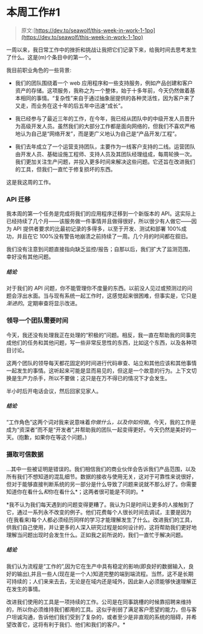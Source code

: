 # 本周工作#1

> 原文:[https://dev.to/seawolf/this-week-in-work-1-1po](https://dev.to/seawolf/this-week-in-work-1-1po)

一周以来，我日常工作中的挫折和挑战让我把它们记录下来，给我时间去思考发生了什么。这是(m)个条目中的第一个。

我目前职业角色的一些背景:

*   我们的团队围绕着一个 web 应用程序和一些支持服务，例如产品创建和客户资产的存储。这项服务，我称之为一个整体，始于十多年前，今天仍然做着基本相同的事情。“复杂性”来自于通过抽象层提供的各种灵活性，因为客户来了又走，而业务在这十年的后五年中迅速“成长”。

*   我已经参与了最近三年的工作，在今年，我已经从团队中的中级开发人员晋升为高级开发人员。虽然我们的大部分工作都是面向网络的，但我们不喜欢严格地认为自己是“网络开发”，而是更广义地认为自己是“产品开发/工程”。

*   我们去年成立了一个运营支持团队，主要作为一线客户支持的二线。运营团队由开发人员、基础设施工程师、支持人员及其团队经理组成，每周轮换一次。我们更加关注生产问题，并投入更多时间来解决这些问题。它还旨在改进我们的工具，但我们一直忙于修复损坏的东西。

这是我这周的工作。

### [](#api-migration)API 迁移

我本周的第一个任务是完成将我们的应用程序迁移到一个新版本的 API。这实际上已经持续了几个月——该服务做一件事情并且做得很好，所以很少有人做它——因为 API 提供者要求的比最初记录的多得多，以至于开发、测试和部署 100%成功，并且在它 100%没有警告地崩溃之前持续了一周。几个月的时间都在叙旧。

我们没有注意到问题直接指向缺乏监控/报告；自那以后，我们扩大了监测范围，幸好没有其他问题。

##### [](#conclusion)结论

对于我们的 API 问题，你不能管理你不度量的东西。以前没人见过或预测过的问题会浮出水面。当与现有系统一起工作时，这感觉起来很困难，但事实是，它只是*渐进的*。定期审查将显示改进。

### [](#leading-a-team-takes-time)领导一个团队需要时间

今天，我还没有处理我正在处理的“积极的”问题。相反，我一直在帮助我的同事完成他们的任务和其他问题，写一些非常反思性的东西，比如这个东西，以及各种项目讨论。

这两个团队的领导每天都花固定的时间进行代码审查、站立和其他应该和其他事情一起发生的事情。这听起来可能是显而易见的，但这是一个故意的行为。上下文切换是生产力杀手，所以不要做；这只是在万不得已的情况下才会发生。

半小时后开电话会议，然后回家见家人。

##### [](#conclusion)结论

“工作角色”这两个词对我来说意味着*你做什么，以及你如何做*。今天，我的工作是成为“资深者”而不是“开发者”,并帮助我的团队一起变得更好。今天仍然是美好的一天。(抱歉，如果你在等这个问题。)

### [](#ingesting-trusted-data)摄取可信数据

...其中一些被证明是错误的。我们相信我们的商业伙伴会告诉我们产品范围，以及所有我们不想知道的混乱细节。数据的接收与使用无关，这对于可靠性来说很好，但对于能够直接判断系统的另一部分是什么导致了问题来说就不那么好了。你需要知道你在看什么*和*你在看什么*；这两者很可能是不同的。*

 *我不认为我们每天遇到的问题变得更糟了。我认为只是时间让更多的人接触到了它，通过一系列永不改变的例子。他们花费每个人很长时间去调试，主要是因为(在我看来)每个人都必须经历同样的学习才能理解发生了什么。改进我们的工具，供我们自己使用，并让更多的人深入研究过程是如何设计的，这将帮助我们更好地理解当问题出现时会发生什么。正如我之前所说的，我们一直忙于解决问题。

##### [](#conclusion)结论

我们认为流程是“工作的”,因为它在生产中具有稳定的影响(即良好的数据输入，良好的输出),并且一些人(现在是一个人)知道完整的端到端流程。当然，这不是长期可持续的；人们来来去去，无论是在域内还是域外，因此新人必须能够快速理解正在发生的事情。

改进我们使用的工具是一项持续的工作。公司是在同事跳槽的时候靠招聘来维持的，所以你必须维持我们都用的工具。这似乎削弱了满足客户愿望的能力，但与客户坦诚沟通，告诉他们我们受到了复杂的，或者至少是非直观的系统的阻碍，并希望改善它，这将有利于我们、他们和我们的客户。*